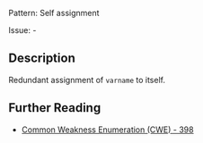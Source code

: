 Pattern: Self assignment

Issue: -

## Description

Redundant assignment of `varname` to itself.

## Further Reading

* [Common Weakness Enumeration (CWE) - 398](https://cwe.mitre.org/data/definitions/398.html)